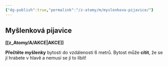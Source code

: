 ```yaml
---
{"dg-publish":true,"permalink":"/z-atomy/m/myslenkova-pijavice/"}
---
```


## Myšlenková pijavice
**[[z_Atomy/A/AKCE\|AKCE]]**

**Přečtěte myšlenky** bytosti do vzdálenosti 6 metrů. Bytost může **cítit**, že se jí hrabete v hlavě a nemusí se jí to líbit!
